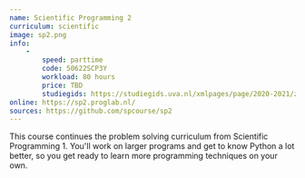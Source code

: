 ```yaml
---
name: Scientific Programming 2
curriculum: scientific
image: sp2.png
info:
    -
        speed: parttime
        code: 50622SCP3Y
        workload: 80 hours
        price: TBD
        studiegids: https://studiegids.uva.nl/xmlpages/page/2020-2021/zoek-vak/vak/80138
online: https://sp2.proglab.nl/
sources: https://github.com/spcourse/sp2
---
```


This course continues the problem solving curriculum from Scientific Programming 1. You'll work on larger programs and get to know Python a lot better, so you get ready to learn more programming techniques on your own.
